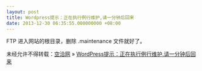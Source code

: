 ```yaml
---
layout: post
title: Wordpress提示：正在执行例行维护,请一分钟后回来
date: 2013-12-30 06:35:55.000000000 +08:00
---
```


FTP 进入网站的根目录，删除 .maintenance 文件就好了。

未经允许不得转载：[空洽网](http://kongqia.com) » [WordPress提示：正在执行例行维护,请一分钟后回来](http://kongqia.com/31935.html)


